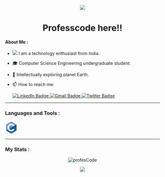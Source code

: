 <p align="center">
  <img src="https://miro.medium.com/max/2048/1*OohqW5DGh9CQS4hLY5FXzA.png" height="200"/>
</p>

<h1 align="center">
  Professcode here!! 
</h1>


#### About Me :

- <img src="https://media.giphy.com/media/WUlplcMpOCEmTGBtBW/giphy.gif" width="30"> I am a technology enthusiast from India.

- 🎓 Computer Science Engineering undergraduate student.

- :telescope: Intellectually exploring planet Earth.

- :mailbox: How to reach me:
  <div id="badges">
  <a href="https://www.linkedin.com/in/aditya-sn-a10132229">
    <img src="https://img.shields.io/badge/LinkedIn-0D1117?style=for-the-badge&logo=linkedin&logoColor=informational" alt="LinkedIn Badge"/>
  </a>
  <a href="">
    <img src="https://img.shields.io/badge/Email-0D1117?style=for-the-badge&logo=gmail&logoColor=red" alt="Gmail Badge"/>
  </a>
  <a href="">
    <img src="https://img.shields.io/badge/Twitter-0D1117?style=for-the-badge&logo=twitter&logoColor=blue" alt="Twitter Badge"/>
  </a>
</div>

---

### Languages and Tools :
<div>
 <img src="https://github.com/devicons/devicon/blob/master/icons/c/c-original.svg" title="C" alt="C" width="40" height="40"/>&nbsp;
</div>

---

### My Stats :
<p align="center"><img src="http://github-readme-streak-stats.herokuapp.com?user=proffesCode&theme=github-dark-blue&hide_border=true" alt="profesCode"/>
<p align="center"><img src="https://github-readme-stats.vercel.app/api?username=profesCode&theme=github_dark&show_icons=true&count_private=true&hide_border=true"/>
